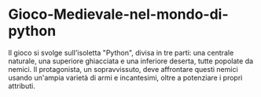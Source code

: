 # Gioco-Medievale-nel-mondo-di-python
Il gioco si svolge sull'isoletta "Python", divisa in tre parti: una centrale naturale, una superiore ghiacciata e una inferiore deserta, tutte popolate da nemici. Il protagonista, un sopravvissuto, deve affrontare questi nemici usando un'ampia varietà di armi e incantesimi, oltre a potenziare i propri attributi.
